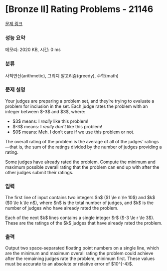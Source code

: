 # [Bronze II] Rating Problems - 21146 

[문제 링크](https://www.acmicpc.net/problem/21146) 

### 성능 요약

메모리: 2020 KB, 시간: 0 ms

### 분류

사칙연산(arithmetic), 그리디 알고리즘(greedy), 수학(math)

### 문제 설명

<p>Your judges are preparing a problem set, and they’re trying to evaluate a problem for inclusion in the set. Each judge rates the problem with an integer between $-3$ and $3$, where:</p>

<ul>
	<li>$3$ means: I <em>really</em> like this problem!</li>
	<li>$-3$ means: I <em>really don’t</em> like this problem!</li>
	<li>$0$ means: Meh. I don’t care if we use this problem or not.</li>
</ul>

<p>The overall rating of the problem is the average of all of the judges’ ratings—that is, the sum of the ratings divided by the number of judges providing a rating.</p>

<p>Some judges have already rated the problem. Compute the minimum and maximum possible overall rating that the problem can end up with after the other judges submit their ratings.</p>

### 입력 

 <p>The first line of input contains two integers $n$ ($1 \le n \le 10$) and $k$ ($0 \le k \le n$), where $n$ is the total number of judges, and $k$ is the number of judges who have already rated the problem.</p>

<p>Each of the next $k$ lines contains a single integer $r$ ($-3 \le r \le 3$). These are the ratings of the $k$ judges that have already rated the problem.</p>

### 출력 

 <p>Output two space-separated floating point numbers on a single line, which are the minimum and maximum overall rating the problem could achieve after the remaining judges rate the problem, minimum first. These values must be accurate to an absolute or relative error of $10^{-4}$.</p>

